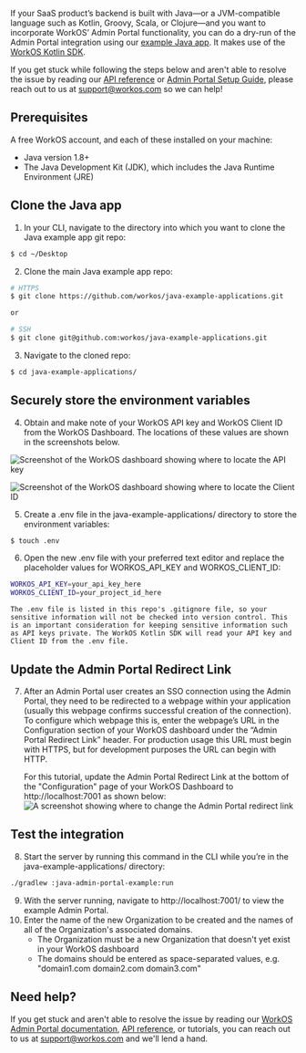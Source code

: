 If your SaaS product’s backend is built with Java—or a JVM-compatible language such as Kotlin, Groovy, Scala, or Clojure—and you want to incorporate WorkOS’ Admin Portal functionality, you can do a dry-run of the Admin Portal integration using our [example Java app](https://github.com/workos/java-example-applications/tree/main/java-admin-portal-example). It makes use of the [WorkOS Kotlin SDK](https://github.com/workos/workos-kotlin).

If you get stuck while following the steps below and aren't able to resolve the issue by reading our [API reference](https://workos.com/docs/reference) or [Admin Portal Setup Guide](https://workos.com/docs/admin-portal/guide), please reach out to us at support@workos.com so we can help!

## Prerequisites
A free WorkOS account, and each of these installed on your machine:
- Java version 1.8+
- The Java Development Kit (JDK), which includes the Java Runtime Environment (JRE)

## Clone the Java app
1. In your CLI, navigate to the directory into which you want to clone the Java example app git repo:
```bash
$ cd ~/Desktop
```

2. Clone the main Java example app repo:
```bash
# HTTPS
$ git clone https://github.com/workos/java-example-applications.git

or

# SSH
$ git clone git@github.com:workos/java-example-applications.git
```

3. Navigate to the cloned repo:
```bash
$ cd java-example-applications/
```

## Securely store the environment variables
4. Obtain and make note of your WorkOS API key and WorkOS Client ID from the WorkOS Dashboard. The locations of these values are shown in the screenshots below.

![Screenshot of the WorkOS dashboard showing where to locate the API key](https://assets-global.website-files.com/5f03ef1d331a69193fae6dcd/61986a545cae6987e741c044_TXlyTFBXjAfHZwhb9l-YRvpdj3LCCSXX5frveCFXh1Ywlc482yvdpKHDDRl9QKH3CXbsCwCj9Sya4DAmxvvK293sREyeTJJW8NidhsDgc5lXSU15H6cFpHIlXaAeqHXge259YQju.png)

![Screenshot of the WorkOS dashboard showing where to locate the Client ID](https://assets-global.website-files.com/5f03ef1d331a69193fae6dcd/61986a53882d3a558ae819ee_-ZbW48EgfBtiMuTQEDAaV0UtSxw2wt6Mx-NAX5YxIdI87AZT3bI5w_7jS6tHk-TlG0aHC08AD-l_wr3v_RmUMzSyTehrLIk8D5A7hQ5UskvPVeuXec-9yf6pLTBxkm68PF3kHsqv.png)

5. Create a .env file in the java-example-applications/ directory to store the environment variables:
```bash
$ touch .env
```

6. Open the new .env file with your preferred text editor and replace the placeholder values for WORKOS_API_KEY and WORKOS_CLIENT_ID:
```bash
WORKOS_API_KEY=your_api_key_here
WORKOS_CLIENT_ID=your_project_id_here
```

    The .env file is listed in this repo's .gitignore file, so your sensitive information will not be checked into version control. This is an important consideration for keeping sensitive information such as API keys private. The WorkOS Kotlin SDK will read your API key and Client ID from the .env file.

## Update the Admin Portal Redirect Link
7. After an Admin Portal user creates an SSO connection using the Admin Portal, they need to be redirected to a webpage within your application (usually this webpage confirms successful creation of the connection). To configure which webpage this is, enter the webpage’s URL in the Configuration section of your WorkOS dashboard under the “Admin Portal Redirect Link” header. For production usage this URL must begin with HTTPS, but for development purposes the URL can begin with HTTP.

    For this tutorial, update the Admin Portal Redirect Link at the bottom of the "Configuration" page of your WorkOS Dashboard to http://localhost:7001 as shown below:
![A screenshot showing where to change the Admin Portal redirect link](https://assets-global.website-files.com/5f03ef1d331a69193fae6dcd/619d4a5f678e55cfe270b5db_B0OROU-gS3Ud05iphmSJbEyhbMxAOzX-BL863R-rL4_gfUwKI9tqjUeKIjQINttkY_nnPJmEqL_hmpQO2oV5nZJmZcb4TiBLPoiZWMUGI4t7KEu6qLMdtOKBnIHurc3KmMc5Nsa8.png)

## Test the integration
8. Start the server by running this command in the CLI while you’re in the java-example-applications/ directory:
```bash
./gradlew :java-admin-portal-example:run
```

9. With the server running, navigate to http://localhost:7001/ to view the example Admin Portal.
10. Enter the name of the new Organization to be created and the names of all of the Organization's associated domains.
    - The Organization must be a new Organization that doesn't yet exist in your WorkOS dashboard
    - The domains should be entered as space-separated values, e.g. "domain1.com domain2.com domain3.com"

## Need help?
If you get stuck and aren't able to resolve the issue by reading our [WorkOS Admin Portal documentation](https://workos.com/docs/admin-portal/guide), [API reference](https://workos.com/docs/reference), or tutorials, you can reach out to us at support@workos.com and we'll lend a hand.
